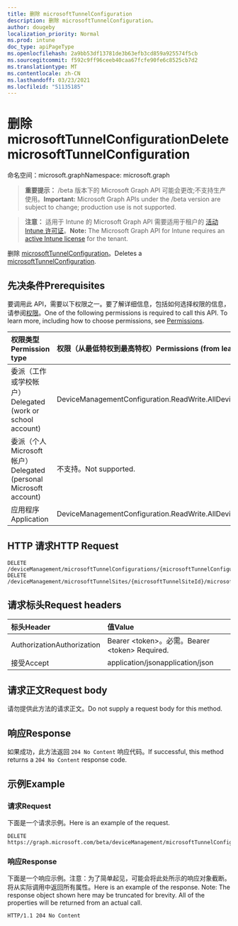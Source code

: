 ```yaml
---
title: 删除 microsoftTunnelConfiguration
description: 删除 microsoftTunnelConfiguration。
author: dougeby
localization_priority: Normal
ms.prod: intune
doc_type: apiPageType
ms.openlocfilehash: 2a9bb53df13781de3b63efb3cd859a925574f5cb
ms.sourcegitcommit: f592c9ff96ceeb40caa67fcfe90fe6c8525cb7d2
ms.translationtype: MT
ms.contentlocale: zh-CN
ms.lasthandoff: 03/23/2021
ms.locfileid: "51135185"
---
```

# <a name="delete-microsofttunnelconfiguration"></a><span data-ttu-id="41580-103">删除 microsoftTunnelConfiguration</span><span class="sxs-lookup"><span data-stu-id="41580-103">Delete microsoftTunnelConfiguration</span></span>

<span data-ttu-id="41580-104">命名空间：microsoft.graph</span><span class="sxs-lookup"><span data-stu-id="41580-104">Namespace: microsoft.graph</span></span>

> <span data-ttu-id="41580-105">**重要提示：** /beta 版本下的 Microsoft Graph API 可能会更改;不支持生产使用。</span><span class="sxs-lookup"><span data-stu-id="41580-105">**Important:** Microsoft Graph APIs under the /beta version are subject to change; production use is not supported.</span></span>

> <span data-ttu-id="41580-106">**注意：** 适用于 Intune 的 Microsoft Graph API 需要适用于租户的 [活动 Intune 许可证](https://go.microsoft.com/fwlink/?linkid=839381)。</span><span class="sxs-lookup"><span data-stu-id="41580-106">**Note:** The Microsoft Graph API for Intune requires an [active Intune license](https://go.microsoft.com/fwlink/?linkid=839381) for the tenant.</span></span>

<span data-ttu-id="41580-107">删除 [microsoftTunnelConfiguration](../resources/intune-mstunnel-microsofttunnelconfiguration.md)。</span><span class="sxs-lookup"><span data-stu-id="41580-107">Deletes a [microsoftTunnelConfiguration](../resources/intune-mstunnel-microsofttunnelconfiguration.md).</span></span>

## <a name="prerequisites"></a><span data-ttu-id="41580-108">先决条件</span><span class="sxs-lookup"><span data-stu-id="41580-108">Prerequisites</span></span>
<span data-ttu-id="41580-p101">要调用此 API，需要以下权限之一。要了解详细信息，包括如何选择权限的信息，请参阅[权限](/graph/permissions-reference)。</span><span class="sxs-lookup"><span data-stu-id="41580-p101">One of the following permissions is required to call this API. To learn more, including how to choose permissions, see [Permissions](/graph/permissions-reference).</span></span>

|<span data-ttu-id="41580-111">权限类型</span><span class="sxs-lookup"><span data-stu-id="41580-111">Permission type</span></span>|<span data-ttu-id="41580-112">权限（从最低特权到最高特权）</span><span class="sxs-lookup"><span data-stu-id="41580-112">Permissions (from least to most privileged)</span></span>|
|:---|:---|
|<span data-ttu-id="41580-113">委派（工作或学校帐户）</span><span class="sxs-lookup"><span data-stu-id="41580-113">Delegated (work or school account)</span></span>|<span data-ttu-id="41580-114">DeviceManagementConfiguration.ReadWrite.All</span><span class="sxs-lookup"><span data-stu-id="41580-114">DeviceManagementConfiguration.ReadWrite.All</span></span>|
|<span data-ttu-id="41580-115">委派（个人 Microsoft 帐户）</span><span class="sxs-lookup"><span data-stu-id="41580-115">Delegated (personal Microsoft account)</span></span>|<span data-ttu-id="41580-116">不支持。</span><span class="sxs-lookup"><span data-stu-id="41580-116">Not supported.</span></span>|
|<span data-ttu-id="41580-117">应用程序</span><span class="sxs-lookup"><span data-stu-id="41580-117">Application</span></span>|<span data-ttu-id="41580-118">DeviceManagementConfiguration.ReadWrite.All</span><span class="sxs-lookup"><span data-stu-id="41580-118">DeviceManagementConfiguration.ReadWrite.All</span></span>|

## <a name="http-request"></a><span data-ttu-id="41580-119">HTTP 请求</span><span class="sxs-lookup"><span data-stu-id="41580-119">HTTP Request</span></span>
<!-- {
  "blockType": "ignored"
}
-->
``` http
DELETE /deviceManagement/microsoftTunnelConfigurations/{microsoftTunnelConfigurationId}
DELETE /deviceManagement/microsoftTunnelSites/{microsoftTunnelSiteId}/microsoftTunnelConfiguration
```

## <a name="request-headers"></a><span data-ttu-id="41580-120">请求标头</span><span class="sxs-lookup"><span data-stu-id="41580-120">Request headers</span></span>
|<span data-ttu-id="41580-121">标头</span><span class="sxs-lookup"><span data-stu-id="41580-121">Header</span></span>|<span data-ttu-id="41580-122">值</span><span class="sxs-lookup"><span data-stu-id="41580-122">Value</span></span>|
|:---|:---|
|<span data-ttu-id="41580-123">Authorization</span><span class="sxs-lookup"><span data-stu-id="41580-123">Authorization</span></span>|<span data-ttu-id="41580-124">Bearer &lt;token&gt;。必需。</span><span class="sxs-lookup"><span data-stu-id="41580-124">Bearer &lt;token&gt; Required.</span></span>|
|<span data-ttu-id="41580-125">接受</span><span class="sxs-lookup"><span data-stu-id="41580-125">Accept</span></span>|<span data-ttu-id="41580-126">application/json</span><span class="sxs-lookup"><span data-stu-id="41580-126">application/json</span></span>|

## <a name="request-body"></a><span data-ttu-id="41580-127">请求正文</span><span class="sxs-lookup"><span data-stu-id="41580-127">Request body</span></span>
<span data-ttu-id="41580-128">请勿提供此方法的请求正文。</span><span class="sxs-lookup"><span data-stu-id="41580-128">Do not supply a request body for this method.</span></span>

## <a name="response"></a><span data-ttu-id="41580-129">响应</span><span class="sxs-lookup"><span data-stu-id="41580-129">Response</span></span>
<span data-ttu-id="41580-130">如果成功，此方法返回 `204 No Content` 响应代码。</span><span class="sxs-lookup"><span data-stu-id="41580-130">If successful, this method returns a `204 No Content` response code.</span></span>

## <a name="example"></a><span data-ttu-id="41580-131">示例</span><span class="sxs-lookup"><span data-stu-id="41580-131">Example</span></span>

### <a name="request"></a><span data-ttu-id="41580-132">请求</span><span class="sxs-lookup"><span data-stu-id="41580-132">Request</span></span>
<span data-ttu-id="41580-133">下面是一个请求示例。</span><span class="sxs-lookup"><span data-stu-id="41580-133">Here is an example of the request.</span></span>
``` http
DELETE https://graph.microsoft.com/beta/deviceManagement/microsoftTunnelConfigurations/{microsoftTunnelConfigurationId}
```

### <a name="response"></a><span data-ttu-id="41580-134">响应</span><span class="sxs-lookup"><span data-stu-id="41580-134">Response</span></span>
<span data-ttu-id="41580-p102">下面是一个响应示例。注意：为了简单起见，可能会将此处所示的响应对象截断。将从实际调用中返回所有属性。</span><span class="sxs-lookup"><span data-stu-id="41580-p102">Here is an example of the response. Note: The response object shown here may be truncated for brevity. All of the properties will be returned from an actual call.</span></span>
``` http
HTTP/1.1 204 No Content
```




